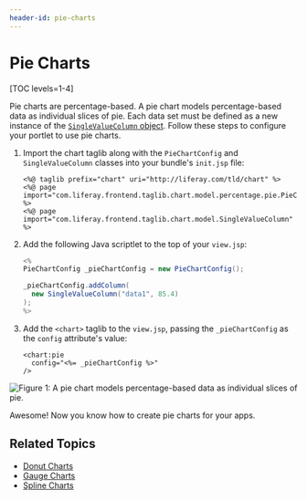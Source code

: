 ```yaml
---
header-id: pie-charts
---
```


# Pie Charts

[TOC levels=1-4]

Pie charts are percentage-based. A pie chart models percentage-based data as
individual slices of pie. Each data set must be defined as a new instance of the
[`SingleValueColumn` object](https://docs.liferay.com/portal/7.2-latest/apps/frontend-taglib-2.0.2/javadocs/com/liferay/frontend/taglib/chart/model/SingleValueColumn.html).
Follow these steps to configure your portlet to use pie charts.

1.  Import the chart taglib along with the `PieChartConfig` and
    `SingleValueColumn` classes into your bundle's `init.jsp` file:

    ```markup
    <%@ taglib prefix="chart" uri="http://liferay.com/tld/chart" %>
    <%@ page import="com.liferay.frontend.taglib.chart.model.percentage.pie.PieChartConfig" %>
    <%@ page import="com.liferay.frontend.taglib.chart.model.SingleValueColumn" %>
    ```

2.  Add the following Java scriptlet to the top of your `view.jsp`:

    ```java
    <%
    PieChartConfig _pieChartConfig = new PieChartConfig();

    _pieChartConfig.addColumn(
      new SingleValueColumn("data1", 85.4)
    );
    %>
    ```

3.  Add the `<chart>` taglib to the `view.jsp`, passing the `_pieChartConfig`
    as the `config` attribute's value:

    ```markup
    <chart:pie
      config="<%= _pieChartConfig %>"
    />
    ```

![Figure 1: A pie chart models percentage-based data as individual slices of pie.](../../../../images/chart-taglib-pie.png)

Awesome! Now you know how to create pie charts for your apps.

## Related Topics

- [Donut Charts](/docs/7-2/reference/-/knowledge_base/r/donut-charts)
- [Gauge Charts](/docs/7-2/reference/-/knowledge_base/r/gauge-charts)
- [Spline Charts](/docs/7-2/reference/-/knowledge_base/r/spine-charts)